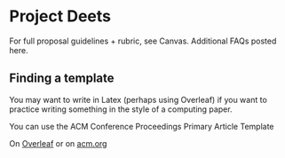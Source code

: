# Project Deets

For full proposal guidelines + rubric, see Canvas. Additional FAQs posted here.


## Finding a template

You may want to write in Latex (perhaps using Overleaf) if you want to practice writing something in the style of a computing paper.

You can use the ACM Conference Proceedings Primary Article Template

On [Overleaf](https://www.overleaf.com/latex/templates/acm-conference-proceedings-primary-article-template/wbvnghjbzwpc) or on [acm.org](https://www.acm.org/publications/proceedings-template)